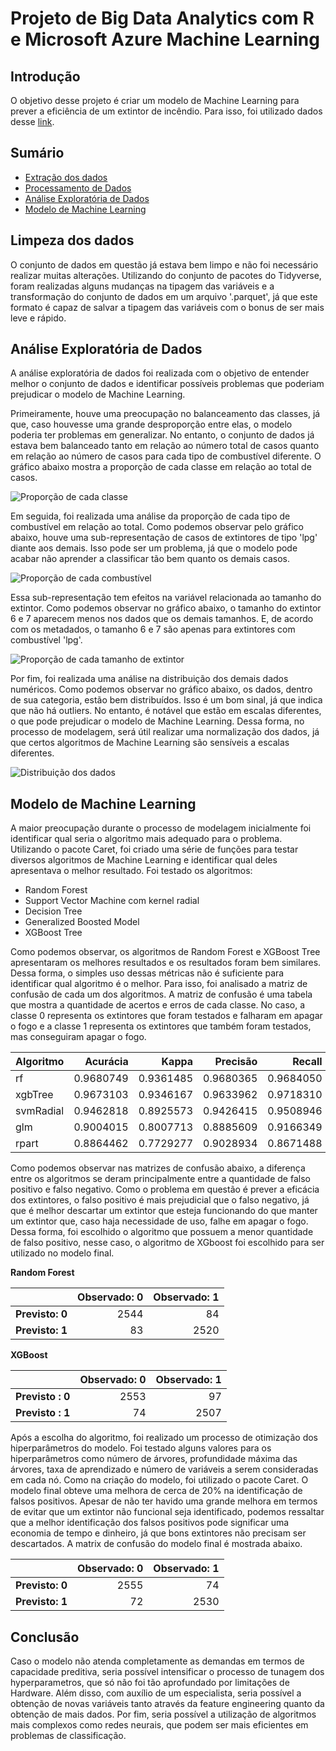 # Projeto de Big Data Analytics com R e Microsoft Azure Machine Learning

## Introdução

O objetivo desse projeto é criar um modelo de Machine Learning para prever a eficiência de um extintor de incêndio. Para isso, foi utilizado dados desse [link](https://www.muratkoklu.com/datasets/vtdhnd07.php).


## Sumário

- [Extração dos dados](./Scripts/extracao.py)
- [Processamento de Dados](./Notebook/Processamento.ipynb)
- [Análise Exploratória de Dados](./Notebook/AnaliseExploratoria.ipynb)
- [Modelo de Machine Learning](./Notebook/Modelagem.ipynb)

## Limpeza dos dados

O conjunto de dados em questão já estava bem limpo e não foi necessário realizar muitas alterações. Utilizando do conjunto de pacotes do Tidyverse, foram realizadas alguns mudanças na tipagem das variáveis e a transformação do conjunto de dados em um arquivo '.parquet', já que este formato é capaz de salvar a tipagem das variáveis com o bonus de ser mais leve e rápido.

## Análise Exploratória de Dados

A análise exploratória de dados foi realizada com o objetivo de entender melhor o conjunto de dados e identificar possíveis problemas que poderiam prejudicar o modelo de Machine Learning. 

Primeiramente, houve uma preocupação no balanceamento das classes, já que, caso houvesse uma grande desproporção entre elas, o modelo poderia ter problemas em generalizar. No entanto, o conjunto de dados já estava bem balanceado tanto em relação ao número total de casos quanto em relação ao número de casos para cada tipo de combustível diferente. O gráfico abaixo mostra a proporção de cada classe em relação ao total de casos.

![Proporção de cada classe](./Imagens/status_prop.png)

Em seguida, foi realizada uma análise da proporção de cada tipo de combustível em relação ao total. Como podemos observar pelo gráfico abaixo, houve uma sub-representação de casos de extintores de tipo 'lpg' diante aos demais. Isso pode ser um problema, já que o modelo pode acabar não aprender a classificar tão bem quanto os demais casos.

![Proporção de cada combustível](./Imagens/TipoCombustivel_prop.png)

Essa sub-representação tem efeitos na variável relacionada ao tamanho do extintor. Como podemos observar no gráfico abaixo, o tamanho do extintor 6 e 7 aparecem menos nos dados que os demais tamanhos. E, de acordo com os metadados, o tamanho 6 e 7 são apenas para extintores com combustível 'lpg'.

![Proporção de cada tamanho de extintor](./Imagens/prop_tamanho.png)

Por fim, foi realizada uma análise na distribuição dos demais dados numéricos. Como podemos observar no gráfico abaixo, os dados, dentro de sua categoria, estão bem distribuídos. Isso é um bom sinal, já que indica que não há outliers. No entanto, é notável que estão em escalas diferentes, o que pode prejudicar o modelo de Machine Learning. Dessa forma, no processo de modelagem, será útil realizar uma normalização dos dados, já que certos algoritmos de Machine Learning são sensíveis a escalas diferentes.

![Distribuição dos dados](./Imagens/distribuicao_dados_numericos.png)

## Modelo de Machine Learning

A maior preocupação durante o processo de modelagem inicialmente foi identificar qual seria o algoritmo mais adequado para o problema. Utilizando o pacote Caret, foi criado uma série de funções para testar diversos algoritmos de Machine Learning e identificar qual deles apresentava o melhor resultado. Foi testado os algoritmos:

- Random Forest
- Support Vector Machine com kernel radial
- Decision Tree
- Generalized Boosted Model
- XGBoost Tree

Como podemos observar, os algoritmos de Random Forest e XGBoost Tree apresentaram os melhores resultados e os resultados foram bem similares. Dessa forma, o simples uso dessas métricas não é suficiente para identificar qual algoritmo é o melhor. Para isso, foi analisado a matriz de confusão de cada um dos algoritmos. A matriz de confusão é uma tabela que mostra a quantidade de acertos e erros de cada classe. No caso, a classe 0 representa os extintores que foram testados e falharam em apagar o fogo e a classe 1 representa os extintores que também foram testados, mas conseguiram apagar o fogo.

| Algoritmo | Acurácia | Kappa | Precisão | Recall | F1 | AUC |
|:------|---------:|------:|----------:|-------:|---:|----:|
| rf | 0.9680749 | 0.9361485 | 0.9680365 | 0.9684050 | 0.9682207 | 0.9680735 |
| xgbTree | 0.9673103 | 0.9346167 | 0.9633962 | 0.9718310 | 0.9675952 | 0.9672903 |
| svmRadial | 0.9462818 | 0.8925573 | 0.9426415 | 0.9508946 | 0.9467500 | 0.9462614 |
| glm | 0.9004015 | 0.8007713 | 0.8885609 | 0.9166349 | 0.9023796 | 0.9003298 |
| rpart | 0.8864462 | 0.7729277 | 0.9028934 | 0.8671488 | 0.8846602 | 0.8865314 |


Como podemos observar nas matrizes de confusão abaixo, a diferença entre os algoritmos se deram principalmente entre a quantidade de falso positivo e falso negativo. Como o problema em questão é prever a eficácia dos extintores, o falso positivo é mais prejudicial que o falso negativo, já que é melhor descartar um extintor que esteja funcionando do que manter um extintor que, caso haja necessidade de uso, falhe em apagar o fogo. Dessa forma, foi escolhido o algoritmo que possuem a menor quantidade de falso positivo, nesse caso, o algoritmo de XGboost foi escolhido para ser utilizado no modelo final.

**Random Forest**

| | Observado: 0 | Observado: 1 |
|:------|---------:|------:|
| **Previsto: 0** |  2544 | 84 |
| **Previsto: 1** | 83 | 2520 |

**XGBoost**

| | Observado: 0 | Observado: 1 |
|:------|---------:|------:|
| **Previsto : 0** |  2553 | 97 |
| **Previsto : 1** | 74 | 2507 |

Após a escolha do algoritmo, foi realizado um processo de otimização dos hiperparâmetros do modelo. Foi testado alguns valores para os hiperparâmetros como número de árvores, profundidade máxima das árvores, taxa de aprendizado e número de variáveis a serem consideradas em cada nó. Como na criação do modelo, foi utilizado o pacote Caret. O modelo final obteve uma melhora de cerca de 20% na identificação de falsos positivos. Apesar de não ter havido uma grande melhora em termos de evitar que um extintor não funcional seja identificado, podemos ressaltar que a melhor identificação dos falsos positivos pode significar uma economia de tempo e dinheiro, já que bons extintores não precisam ser descartados. A matrix de confusão do modelo final é mostrada abaixo.

| | Observado: 0 | Observado: 1 |
|:------|---------:|------:|
| **Previsto: 0** |  2555 | 74 |
| **Previsto: 1** | 72 | 2530 |

## Conclusão

Caso o modelo não atenda completamente as demandas em termos de capacidade preditiva, seria possível intensificar o processo de tunagem dos hyperparametros, que só não foi tão aprofundado por limitações de Hardware. Além disso, com auxílio de um especialista, seria possível a obtenção de novas variáveis tanto através da feature engineering quanto da obtenção de mais dados. Por fim, seria possível a utilização de algoritmos mais complexos como redes neurais, que podem ser mais eficientes em problemas de classificação. 
